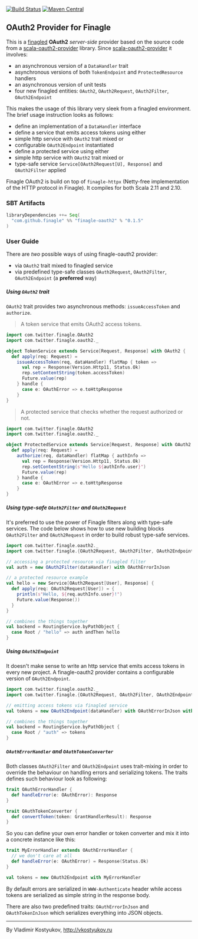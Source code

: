 [![Build Status](https://img.shields.io/travis/finagle/finagle-oauth2/master.svg)](https://travis-ci.org/finagle/finagle-oauth2)
[![Maven Central](https://img.shields.io/maven-central/v/com.github.finagle/finagle-oauth2_2.11.svg)](https://maven-badges.herokuapp.com/maven-central/com.github.finagle/finagle-oauth2_2.11)

OAuth2 Provider for Finagle
---------------------------

This is a [finagled](https://github.com/twitter/finagle) **OAuth2** _server-side_ provider based on the source code from 
a [scala-oauth2-provider](https://github.com/nulab/scala-oauth2-provider) library. 
Since [scala-oauth2-provider](https://github.com/nulab/scala-oauth2-provider) it involves: 

 - an asynchronous version of a `DataHandler` trait
 - asynchronous versions of both `TokenEndpoint` and `ProtectedResource` handlers
 - an asynchronous version of unit tests
 - four new finagled entities: `OAuth2`, `OAuth2Request`, `OAuth2Filter`, `OAuth2Endpoint`

This makes the usage of this library very sleek from a finagled environment. The brief usage instruction looks as follows:

 - define an implementation of a `DataHandler` interface
 - define a service that emits access tokens using either
  - simple http service with `OAuth2` trait mixed or
  - configurable `OAuth2Endpoint` instantiated
 - define a protected service using either
  - simple http service with `OAuth2` trait mixed or
  - type-safe service `Service[OAuth2Request[U], Response]` and `OAuth2Filter` applied

Finagle OAuth2 is build on top of `finagle-httpx` (Netty-free implementation of the HTTP protocol in Finagle). 
It compiles for both Scala 2.11 and 2.10.

### SBT Artifacts
```scala
libraryDependencies ++= Seq(
  "com.github.finagle" %% "finagle-oauth2" % "0.1.5"
)
```

### User Guide

There are _two_ possible ways of using finagle-oauth2 provider:
- via `OAuth2` trait mixed to finagled service
- via predefined type-safe classes `OAuth2Request`, `OAuth2Filter`, `OAuth2Endpoint` (a **preferred** way)

##### Using `OAuth2` trait

`OAuth2` trait provides two asynchronous methods: `issueAccessToken` and `authorize`. 

> A token service that emits OAuth2 access tokens.

```scala
import com.twitter.finagle.OAuth2
import com.twitter.finagle.oauth2._

object TokenService extends Service[Request, Response] with OAuth2 {
  def apply(req: Request) = 
    issueAccessToken(req, dataHandler) flatMap { token =>
      val rep = Response(Version.Http11, Status.Ok)
      rep.setContentString(token.accessToken)
      Future.value(rep)
    } handle {
      case e: OAuthError => e.toHttpResponse
    }
}
```

> A protected service that checks whether the request authorized or not.

```scala
import com.twitter.finagle.OAuth2
import com.twitter.finagle.oauth2._

object ProtectedService extends Service[Request, Response] with OAuth2 {
  def apply(req: Request) =
    authorize(req, dataHandler) flatMap { authInfo =>
      val rep = Response(Version.Http11, Status.Ok)
      rep.setContentString(s"Hello ${authInfo.user}")
      Future.value(rep)
    } handle {
      case e: OAuthError => e.toHttpResponse
    }
}
```

##### Using type-safe `OAuth2Filter` and `OAuth2Request`

It's preferred to use the power of Finagle filters along with type-safe services. 
The code below shows how to use new building blocks `OAuth2Filter` and `OAuth2Request` 
in order to build robust type-safe services.

```scala
import com.twitter.finagle.oauth2._
import com.twitter.finagle.{OAuth2Request, OAuth2Filter, OAuth2Endpoint}

// accessing a protected resource via finagled filter
val auth = new OAuth2Filter(dataHandler) with OAuthErrorInJson

// a protected resource example
val hello = new Service[OAuth2Request[User], Response] {
  def apply(req: OAuth2Request[User]) = {
    println(s"Hello, ${req.authInfo.user}!")
    Future.value(Response())
  }
}

// combines the things together
val backend = RoutingService.byPathObject {
  case Root / "hello" => auth andThen hello
}
```

##### Using `OAuth2Endpoint`

It doesn't make sense to write an http service that emits access tokens in every new project. 
A finagle-oauth2 provider contains a configurable version of `OAuth2Endpoint`.

```scala
import com.twitter.finagle.oauth2._
import com.twitter.finagle.{OAuth2Request, OAuth2Filter, OAuth2Endpoint}

// emitting access tokens via finagled service
val tokens = new OAuth2Endpoint(dataHandler) with OAuthErrorInJson with OAuthTokenInJson

// combines the things together
val backend = RoutingService.byPathObject {
  case Root / "auth" => tokens
}
```

##### `OAuthErrorHandler` and `OAuthTokenConverter`
Both classes `OAuth2Filter` and `OAuth2Endpoint` uses trait-mixing in order to override the behaviour on handling errors and serializing tokens. 
The traits defines such behaviour look as following:

```scala
trait OAuthErrorHandler {
  def handleError(e: OAuthError): Response
}

trait OAuthTokenConverter {
  def convertToken(token: GrantHandlerResult): Response
}
```

So you can define your own error handler or token converter and mix it into a concrete instance like this:

```scala
trait MyErrorHandler extends OAuthErrorHandler {
  // we don't care at all
  def handleError(e: OAuthError) = Response(Status.Ok)
}

val tokens = new OAuth2Endpoint with MyErrorHandler
```

By default errors are serialized in `WWW-Authenticate` header while access tokens are serialized as simple string in 
the response body.

There are also two predefined traits: `OAuthErrorInJson` and `OAuthTokenInJson` which serializes everything into JSON objects.

----
By Vladimir Kostyukov, http://vkostyukov.ru

